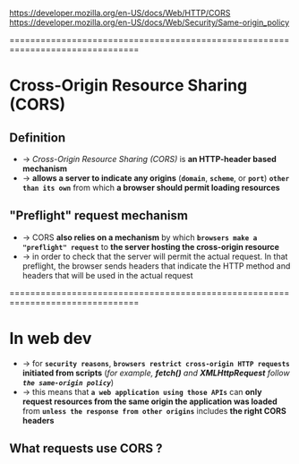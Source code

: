 https://developer.mozilla.org/en-US/docs/Web/HTTP/CORS
https://developer.mozilla.org/en-US/docs/Web/Security/Same-origin_policy


===============================================================================
# Cross-Origin Resource Sharing (CORS)

## Definition
* -> _Cross-Origin Resource Sharing (CORS)_ is **an HTTP-header based mechanism**
* -> **allows a server to indicate any origins** (**`domain`**, **`scheme`**, or **`port`**) **`other than its own`** from which **a browser should permit loading resources**

## "Preflight" request mechanism
* -> CORS **also relies on a mechanism** by which **`browsers make a "preflight" request`** to **the server hosting the cross-origin resource**
* -> in order to check that the server will permit the actual request. In that preflight, the browser sends headers that indicate the HTTP method and headers that will be used in the actual request

===============================================================================
# In web dev
* -> for **`security reasons`**, **`browsers restrict cross-origin HTTP requests`** **initiated from scripts** (_for example, **fetch()** and **XMLHttpRequest** follow **`the same-origin policy`**_)
* -> this means that **`a web application using those APIs`** can **only request resources from the same origin the application was loaded** from **`unless the response from other origins`** includes **the right CORS headers**

## What requests use CORS ?